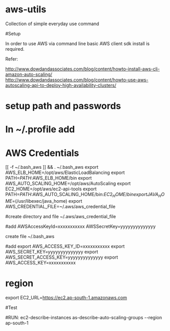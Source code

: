 # aws-utils
Collection of simple everyday use command

#Setup

In order to use AWS via command line basic AWS client sdk install is required.

Refer:

http://www.dowdandassociates.com/blog/content/howto-install-aws-cli-amazon-auto-scaling/
http://www.dowdandassociates.com/blog/content/howto-use-aws-autoscaling-api-to-deploy-high-availability-clusters/

# setup path and passwords
# In ~/.profile add

# AWS Credentials
[[ -f ~/.bash_aws ]] && . ~/.bash_aws
export AWS_ELB_HOME=/opt/aws/ElasticLoadBalancing
export PATH=$PATH:$AWS_ELB_HOME/bin
export AWS_AUTO_SCALING_HOME=/opt/aws/AutoScaling
export EC2_HOME=/opt/aws/ec2-api-tools
export PATH=$PATH:$AWS_AUTO_SCALING_HOME/bin:$EC2_HOME/bin
export JAVA_HOME=$(/usr/libexec/java_home)
export AWS_CREDENTIAL_FILE=~/.aws/aws_credential_file

#create directory and file
 ~/.aws/aws_credential_file

#add
AWSAccessKeyId=xxxxxxxxxxx
AWSSecretKey=yyyyyyyyyyyyyy

create file 
~/.bash_aws

#add
export AWS_ACCESS_KEY_ID=xxxxxxxxxxx
export AWS_SECRET_KEY=yyyyyyyyyyyyyy
export AWS_SECRET_ACCESS_KEY=yyyyyyyyyyyyyy
export AWS_ACCESS_KEY=xxxxxxxxxxx

# region
export EC2_URL=https://ec2.ap-south-1.amazonaws.com


#Test 

#RUN: 
ec2-describe-instances
as-describe-auto-scaling-groups --region ap-south-1

